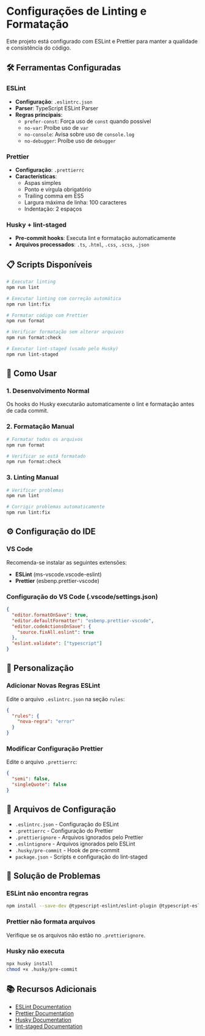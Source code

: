 # Configurações de Linting e Formatação

Este projeto está configurado com ESLint e Prettier para manter a qualidade e consistência do código.

## 🛠️ Ferramentas Configuradas

### ESLint
- **Configuração**: `.eslintrc.json`
- **Parser**: TypeScript ESLint Parser
- **Regras principais**:
  - `prefer-const`: Força uso de `const` quando possível
  - `no-var`: Proíbe uso de `var`
  - `no-console`: Avisa sobre uso de `console.log`
  - `no-debugger`: Proíbe uso de `debugger`

### Prettier
- **Configuração**: `.prettierrc`
- **Características**:
  - Aspas simples
  - Ponto e vírgula obrigatório
  - Trailing comma em ES5
  - Largura máxima de linha: 100 caracteres
  - Indentação: 2 espaços

### Husky + lint-staged
- **Pre-commit hooks**: Executa lint e formatação automaticamente
- **Arquivos processados**: `.ts`, `.html`, `.css`, `.scss`, `.json`

## 📋 Scripts Disponíveis

```bash
# Executar linting
npm run lint

# Executar linting com correção automática
npm run lint:fix

# Formatar código com Prettier
npm run format

# Verificar formatação sem alterar arquivos
npm run format:check

# Executar lint-staged (usado pelo Husky)
npm run lint-staged
```

## 🚀 Como Usar

### 1. Desenvolvimento Normal
Os hooks do Husky executarão automaticamente o lint e formatação antes de cada commit.

### 2. Formatação Manual
```bash
# Formatar todos os arquivos
npm run format

# Verificar se está formatado
npm run format:check
```

### 3. Linting Manual
```bash
# Verificar problemas
npm run lint

# Corrigir problemas automaticamente
npm run lint:fix
```

## ⚙️ Configuração do IDE

### VS Code
Recomenda-se instalar as seguintes extensões:
- **ESLint** (ms-vscode.vscode-eslint)
- **Prettier** (esbenp.prettier-vscode)

### Configuração do VS Code (.vscode/settings.json)
```json
{
  "editor.formatOnSave": true,
  "editor.defaultFormatter": "esbenp.prettier-vscode",
  "editor.codeActionsOnSave": {
    "source.fixAll.eslint": true
  },
  "eslint.validate": ["typescript"]
}
```

## 🔧 Personalização

### Adicionar Novas Regras ESLint
Edite o arquivo `.eslintrc.json` na seção `rules`:

```json
{
  "rules": {
    "nova-regra": "error"
  }
}
```

### Modificar Configuração Prettier
Edite o arquivo `.prettierrc`:

```json
{
  "semi": false,
  "singleQuote": false
}
```

## 📁 Arquivos de Configuração

- `.eslintrc.json` - Configuração do ESLint
- `.prettierrc` - Configuração do Prettier
- `.prettierignore` - Arquivos ignorados pelo Prettier
- `.eslintignore` - Arquivos ignorados pelo ESLint
- `.husky/pre-commit` - Hook de pre-commit
- `package.json` - Scripts e configuração do lint-staged

## 🐛 Solução de Problemas

### ESLint não encontra regras
```bash
npm install --save-dev @typescript-eslint/eslint-plugin @typescript-eslint/parser
```

### Prettier não formata arquivos
Verifique se os arquivos não estão no `.prettierignore`.

### Husky não executa
```bash
npx husky install
chmod +x .husky/pre-commit
```

## 📚 Recursos Adicionais

- [ESLint Documentation](https://eslint.org/)
- [Prettier Documentation](https://prettier.io/)
- [Husky Documentation](https://typicode.github.io/husky/)
- [lint-staged Documentation](https://github.com/okonet/lint-staged)
